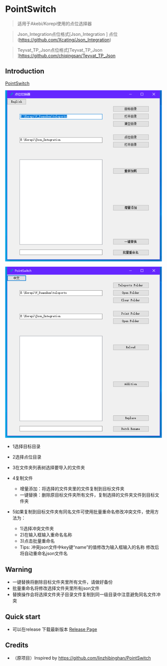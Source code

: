 # PointSwitch

> 适用于Akebi/Korepi使用的点位选择器 

> Json_Integration点位格式[Json_Integration ] 点位(https://github.com/Xcating/Json_Integration) 

> Teyvat_TP_Json点位格式[Teyvat_TP_Json ]https://github.com/chiqingsan/Teyvat_TP_Json

## Introduction

[PointSwitch](README.md) 


![image](https://github.com/zfonlyone/PointSwitch/blob/main/IMG/1.png)

![image](https://github.com/zfonlyone/PointSwitch/blob/main/IMG/2.png)





- 1选择目标目录

- 2选择点位目录

- 3在文件夹列表树选择要导入的文件夹

- 4复制文件
  - 增量添加：将选择的文件夹里的文件复制到目标文件夹
  - 一键替换：删除原目标文件夹所有文件，复制选择的文件夹文件到目标文件夹
	
- 5如果复制到目标文件夹有同名文件可使用批量重命名修改冲突文件，使用方法为：
  - 1)选择冲突文件夹
  - 2)在输入框输入重命名名称
  - 3)点击批量重命名
  - Tips:
		冲突json文件中key键“name”的值修改为输入框输入的名称
		修改后将自动重命名json文件名



## Warning
- 一键替换将删除目标文件夹里所有文件，请做好备份
- 批量重命名将修改选择文件夹里所有json文件
- 替换操作会将选择文件夹子目录文件复制到同一级目录中注意避免同名文件冲突


## Quick start
- 可以在release 下载最新版本 [Release Page](https://github.com/zfonlyone/PointSwitch/releases)




## Credits

- （原项目）Inspired by https://github.com/linzhibinghan/PointSwitch

